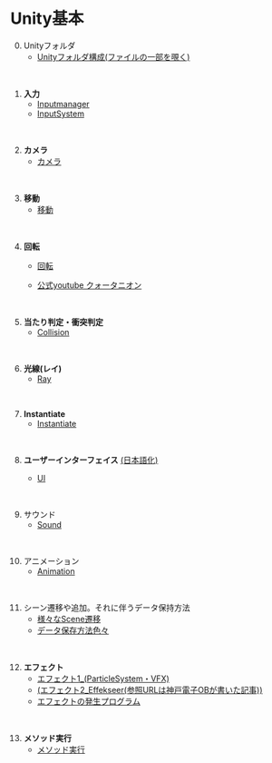 # Unity基本
0. Unityフォルダ  
   + [Unityフォルダ構成(ファイルの一部を覗く)](2_0_UnityFile/2_0.md)

<br>  

1. **入力**    
   + [Inputmanager](2_1_InputManager/2_0.md)  
   + [InputSystem](2_1_InputSystem/2_1.md)  
       
<br>    

2. **カメラ** 
   + [カメラ](2_2_Camera/カメラ.md)   

<br>  

3. **移動**
      + [移動](2_3_Move/2_0.md)

<br>  

4. **回転**
      + [回転](2_4_Rotate/0_Rotate.md)
      
      + <a href="https://www.youtube.com/watch?v=uKWLPU8gfIY" target="_blank">公式youtube クォータニオン</a>

<br>  

5. **当たり判定・衝突判定**
   - [Collision](2_5_Collision/0_.md)

<br>  

6. **光線(レイ)**
   + [Ray](2_6_Ray/Ray0.md)

<br>  

7. **Instantiate**   
   + [Instantiate]()

<br>  

8. **ユーザーインターフェイス**  <a href="https://drive.google.com/drive/folders/15JJ8UP4rO7kzz7sgngTdiiOmxcSxQ8cC" target="_blank">(日本語化)</a>
   
   + [UI](2_8_UI/UI_0.md)      

<br>  

9. サウンド
      + [Sound](2_9_Sound/0_Sound.md)
   
<br>  

10. アニメーション
      + [Animation](2_10_Animation/0.md)

<br>  

11. シーン遷移や追加。それに伴うデータ保持方法  
      + [様々なScene遷移](2_11_Scene/0_Scene.md)  
      + [データ保存方法色々](../5_UnityPickUpTips/3_1_1_Other/SaveData/0_SaveData.md)

<br>  

12. **エフェクト**  
      - [エフェクト1_(ParticleSystem・VFX)](https://docs.google.com/presentation/d/1PphtVMSeSR9bfht487sZR4a39j0kITpOVOkdl9Gd8Qg/edit#slide=id.g151634e80a5_0_561)   
      - [(エフェクト2_Effekseer(参照URLは神戸電子OBが書いた記事))](https://zenn.dev/kd_gamegikenblg/articles/79359ce2808332)
      - [エフェクトの発生プログラム](2_12_Effect/0.md)

<br>  

13. **メソッド実行**
      - [メソッド実行](2_13_Invoke/0_Invoke.md)


  
